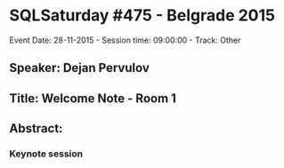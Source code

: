 # SQLSaturday #475 - Belgrade 2015
Event Date: 28-11-2015 - Session time: 09:00:00 - Track: Other
## Speaker: Dejan Pervulov
## Title: Welcome Note - Room 1
## Abstract:
### Keynote session
